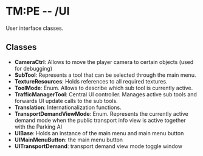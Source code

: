 # TM:PE -- /UI
User interface classes.
## Classes
- **CameraCtrl**: Allows to move the player camera to certain objects (used for debugging)
- **SubTool**: Represents a tool that can be selected through the main menu.
- **TextureResources**: Holds references to all required textures.
- **ToolMode**: Enum. Allows to describe which sub tool is currently active.
- **TrafficManagerTool**: Central UI controller. Manages active sub tools and forwards UI update calls to the sub tools.
- **Translation**: Internationalization functions.
- **TransportDemandViewMode**: Enum. Represents the currently active demand mode when the public transport info view is active together with the Parking AI
- **UIBase**: Holds an instance of the main menu and main menu button
- **UIMainMenuButton**: the main menu button
- **UITransportDemand**: transport demand view mode toggle window